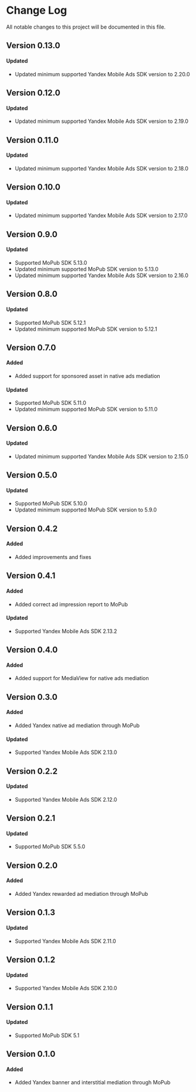 # Change Log
All notable changes to this project will be documented in this file.

## Version 0.13.0

#### Updated
* Updated minimum supported Yandex Mobile Ads SDK version to 2.20.0

## Version 0.12.0

#### Updated
* Updated minimum supported Yandex Mobile Ads SDK version to 2.19.0

## Version 0.11.0

#### Updated
* Updated minimum supported Yandex Mobile Ads SDK version to 2.18.0

## Version 0.10.0

#### Updated
* Updated minimum supported Yandex Mobile Ads SDK version to 2.17.0

## Version 0.9.0

#### Updated
* Supported MoPub SDK 5.13.0
* Updated minimum supported MoPub SDK version to 5.13.0
* Updated minimum supported Yandex Mobile Ads SDK version to 2.16.0

## Version 0.8.0

#### Updated
* Supported MoPub SDK 5.12.1
* Updated minimum supported MoPub SDK version to 5.12.1

## Version 0.7.0

#### Added
* Added support for sponsored asset in native ads mediation

#### Updated
* Supported MoPub SDK 5.11.0
* Updated minimum supported MoPub SDK version to 5.11.0

## Version 0.6.0

#### Updated
* Updated minimum supported Yandex Mobile Ads SDK version to 2.15.0

## Version 0.5.0

#### Updated
* Supported MoPub SDK 5.10.0
* Updated minimum supported MoPub SDK version to 5.9.0

## Version 0.4.2

#### Added
* Added improvements and fixes

## Version 0.4.1

#### Added
* Added correct ad impression report to MoPub

#### Updated
* Supported Yandex Mobile Ads SDK 2.13.2

## Version 0.4.0

#### Added
* Added support for MediaView for native ads mediation

## Version 0.3.0

#### Added
* Added Yandex native ad mediation through MoPub

#### Updated
* Supported Yandex Mobile Ads SDK 2.13.0

## Version 0.2.2

#### Updated
* Supported Yandex Mobile Ads SDK 2.12.0

## Version 0.2.1

#### Updated
* Supported MoPub SDK 5.5.0

## Version 0.2.0

#### Added
* Added Yandex rewarded ad mediation through MoPub

## Version 0.1.3

#### Updated
* Supported Yandex Mobile Ads SDK 2.11.0

## Version 0.1.2

#### Updated
* Supported Yandex Mobile Ads SDK 2.10.0

## Version 0.1.1

#### Updated
* Supported MoPub SDK 5.1

## Version 0.1.0

#### Added
* Added Yandex banner and interstitial mediation through MoPub

